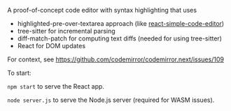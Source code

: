 A proof-of-concept code editor with syntax highlighting that uses

 * highlighted-pre-over-textarea approach (like [react-simple-code-editor](https://github.com/satya164/react-simple-code-editor))
 * tree-sitter for incremental parsing
 * diff-match-patch for computing text diffs (needed for using tree-sitter)
 * React for DOM updates


For context, see https://github.com/codemirror/codemirror.next/issues/109

To start:

`npm start` to serve the React app.

`node server.js` to serve the Node.js server (required for WASM issues).

